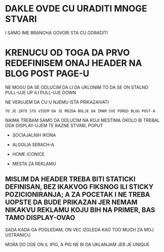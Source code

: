 # DAKLE OVDE CU URADITI MNOGE STVARI

I SAMO IME BRANCHA GOVORI STA CU ODRADITI

# KRENUCU OD TOGA DA PRVO REDEFINISEM ONAJ HEADER NA BLOG POST PAGE-U

NE MOGU DA SE ODLUCIM DA LI DA UKLONIM TO DA SE ON STALNO PULL-UJE UP ILI PULL-UJE DOWN

NE VERUJEM DA CU U NJEMU ISTA PRIKAZAIVATI

`TO JE ZATO STO VIDIM DA JE MOZDA BOLJE DA IMAM SVE PORED BLOG POST-A`

NAIMA TREBAM SAMO DA ODLUCIM NA KOJI MESTIMA OKOLO BI TREBAL ODA DISPLAY-UJEM TE RAZNE STVARI, POPUT

- SOCIAJALNIH IKONA

- ALGOLIA SERACH-A

- HOME ICONICE 

- MESTA ZA REKLAMU

## MISLIM DA HEADER TREBA BITI STATICKI DEFINISAN, BEZ IKAKVOG FIKSNOG ILI STICKY POZICIONIRANJA; A ZA POCETAK I NE TREBA UOPSTE DA BUDE PRIKAZAN JER NEMAM NIKAKVU REKLAMU KOJU BIH NA PRIMER, BAS TAMO DISPLAY-OVAO

SADA KADA GA POGLEDAM, ON VEC IZGLEDA KAO TOO MUCH ZA MOJ USTRANICU

MORA DO ODE ON IL IPIG, A PIG NE BI DA UKLANJAM JER JE UNIQUE